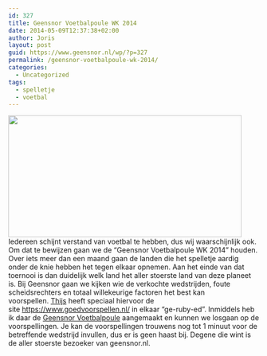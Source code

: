 ```yaml
---
id: 327
title: Geensnor Voetbalpoule WK 2014
date: 2014-05-09T12:37:38+02:00
author: Joris
layout: post
guid: https://www.geensnor.nl/wp/?p=327
permalink: /geensnor-voetbalpoule-wk-2014/
categories:
  - Uncategorized
tags:
  - spelletje
  - voetbal
---
```

<img class="alignleft" src="https://fbexternal-a.akamaihd.net/safe_image.php?d=AQCgS8XrpSedn1QG&w=470&h=246&url=http%3A%2F%2Fwww.goedvoorspellen.nl%2Fimages%2Fsite-preview.jpg" alt="" width="468" height="245" />Iedereen schijnt verstand van voetbal te hebben, dus wij waarschijnlijk ook. Om dat te bewijzen gaan we de &#8220;Geensnor Voetbalpoule WK 2014&#8221; houden. Over iets meer dan een maand gaan de landen die het spelletje aardig onder de knie hebben het tegen elkaar opnemen. Aan het einde van dat toernooi is dan duidelijk welk land het aller stoerste land van deze planeet is. Bij Geensnor gaan we kijken wie de verkochte wedstrijden, foute scheidsrechters en totaal willekeurige factoren het best kan voorspellen. [Thijs](https://twitter.com/thijskramer) heeft speciaal hiervoor de site <https://www.goedvoorspellen.nl/> in elkaar &#8220;ge-ruby-ed&#8221;. Inmiddels heb ik daar de [Geensnor Voetbalpoule](https://www.goedvoorspellen.nl/poules/2) aangemaakt en kunnen we losgaan op de voorspellingen. Je kan de voorspellingen trouwens nog tot 1 minuut voor de betreffende wedstrijd invullen, dus er is geen haast bij. Degene die wint is de aller stoerste bezoeker van geensnor.nl.
